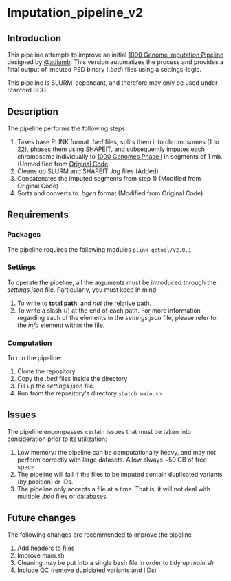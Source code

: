 # Imputation_pipeline_v2

## Introduction
This pipeline attempts to improve an initial [1000 Genome Imputation Pipeline](https://github.com/Mignot-Lab/imputePipeline) designed by [@adiamb](https://github.com/adiamb). This version automatizes the process and provides a final output of imputed PED binary (_.bed_) files using a settings-logic. 

This pipeline is SLURM-dependant, and therefore may only be used under Stanford SCG. 

## Description
The pipeline performs the following steps:
1. Takes base PLINK format _.bed_ files, splits them into chromosomes (1 to 22), phases them using [SHAPEIT](https://mathgen.stats.ox.ac.uk/genetics_software/shapeit/shapeit.html), and subsequently imputes each chromosome individually to [1000 Genomes Phase I](https://www.internationalgenome.org/) in segments of 1 mb. (Unmodified  from [Original Code](https://github.com/Mignot-Lab/imputePipeline).
2. Cleans up SLURM and SHAPEIT _.log_ files (Added)
3. Concatenates the imputed segments from step 1) (Modified from Original Code)
4. Sorts and converts to _.bgen_ format (Modified from Original Code)

## Requirements
### Packages
The pipeline requires the following modules 
``plink
qctool/v2.0.1``

### Settings
To operate the pipeline, all the arguments must be introduced through the _settings.json_ file. Particularly, you must keep in mind:
1. To write to __total path__, and _not_ the relative path.
2. To write a slash (/) at the end of each path. 
For more information regarding each of the elements in the _settings.json_ file, please refer to the _info_ element within the file. 

### Computation 
To run the pipeline:
1. Clone the repository 
2. Copy the _.bed_ files inside the directory
3. Fill up the _settings.json_ file.
4. Run from the repository's directory `sbatch main.sh`

## Issues 
The pipeline encompasses certain issues that must be taken into consideration prior to its utilization:
1. Low memory: the pipeline can be computationally heavy, and may not perform correctly with large datasets. Allow always ~50 GB of free space.
2. The pipeline will fail if the files to be imputed contain duplicated variants (by position) or IDs.
3. The pipeline only accepts a file at a time. That is, it will not deal with multiple _.bed_ files or databases.

## Future changes
The following changes are recommended to improve the pipeline
1. Add headers to files
2. Improve main.sh
3. Cleaning may be put into a single bash file in order to tidy up _main.sh_
3. Include QC (remove duplciated variants and IIDs)

